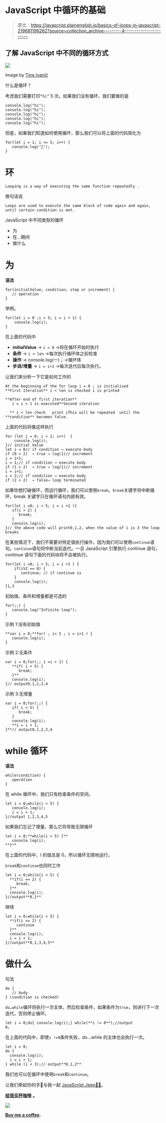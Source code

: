# JavaScript 中循环的基础

> 原文：<https://javascript.plainenglish.io/basics-of-loops-in-javascript-219681199262?source=collection_archive---------4----------------------->

## 了解 JavaScript 中不同的循环方式

![](img/53c094ec0de876cc2f45206b38d774ab.png)

Image by [Tine Ivanič](https://unsplash.com/@tine999?utm_source=unsplash&utm_medium=referral&utm_content=creditCopyText)

什么是循环？

考虑我们需要打印`“hi”` 5 次。如果我们没有循环，我们要做的是

```
console.log("hi");
console.log("hi");
console.log("hi");
console.log("hi");
console.log("hi");
```

但是，如果我们知道如何使用循环，那么我们可以将上面的代码简化为

```
for(let i = 1; i <= 5; i++) {
   console.log('👋');
}
```

# 环

```
Looping is a way of executing the same function repeatedly .
```

换句话说

```
Loops are used to execute the same block of code again and again, until certain condition is met.
```

JavaScript 中不同类型的循环

*   为
*   在…期间
*   做什么

# 为

**语法**

```
for(initialValue; condition; step or increment) {
   // operation
}
```

举例。

```
for(let i = 0 ;i < 5; i = i + 1) {
    console.log(i);
}
```

在上面的代码中

*   **initialValue** → `i = 0` →将在循环开始时执行
*   **条件** → `i < len` →每次执行循环体之前检查
*   **操作** → console.log(一)；→循环体
*   **步进/增量** → `i = i+1` →每次迭代后每次执行。

让我们来分析一下它是如何工作的

```
At the beginning of the for loop i = 0 ; is initialised 
**First Iteration** i < len is checked i is printed

**After end of first iteration** 
   i = i + 1 is executed**Second iteration

  ** i < len check   print iThis will be repeated  until the **condition** becomes false.
```

上面的代码将像这样执行

```
for (let i = 0; i < 2; i++)  {
    console.log(i);
}// initial Value
let i = 0// if condition → execute body 
if (0 < 2)  → true → log(1)// increment 
i = i+1; 
i = 1;// if condition → execute body 
if (1 < 2)  → true → log(1)// increment 
i = i+1; 
i = 2;// if condition → execute body
if (2 < 2)  → false→ loop terminated
```

如果你想打破循环，而运行循环，我们可以使用`break`。`break`关键字将中断循环，break 关键字只在循环语句内部有效。

```
for(let i =0; i < 5; i = i +1 ){
   if(i > 2) {
      break;
   }
   console.log(i);
}// the above code will print0,1,2, when the value of i is 3 the loop breaks
```

在某些情况下，我们不需要对特定值执行操作，因为我们可以使用`continue`语句。`continue`语句将中断当前迭代。一旦 JavaScript 引擎执行 continue 语句，continue 语句下面的代码块将不会被执行。

```
for(let i =0; i < 5; i = i +1 ) {
    if(i%2 == 0) {
       continue; // if continue is 
    }
    console.log(i);
}1,3
```

初始值、条件和增量都是可选的

```
for(;;) {
   console.log("Infinite loop");
}
```

示例 1:没有初始值

```
**var i = 0;**for( ; i< 5 ; i = i+1 ) {
   console.log(i);
}
```

示例 2:无条件

```
var i = 0;for(;; i =i + 1) {
   **if( i < 5) { 
      break;
   }**
   console.log(i);
}// output0,1,2,3,4
```

示例 3:无增量

```
var i = 0;for(;;) {
   if( i < 5) { 
      break;
   }
   console.log(i);
   **i = i + 1;
}**// output0,1,2,3,4
```

# while 循环

**语法**

```
while(condition) {
   operation
}
```

在 while 循环中，我们只有检查条件的空间。

```
let i = 0;while(i < 5) {
   console.log(i);
   i = i + 1;
}//output 1,2,3,4,5
```

如果我们忘记了增量，那么它将导致无限循环

```
let i = 0;**while(i < 5) {**
   console.log(i);
**}**
```

在上面的代码中，I 的值总是 0，所以循环无限地运行。

`break`和`continue`也同时工作

```
let i = 0;while(i < 5) {
  **if(i == 2) {
     break;
  }**
  console.log(i);
}//output**0,1**
```

继续

```
let i = 0;while(i < 5) {
  **if(i == 2) {
     continue
  }**
  console.log(i); 
  i = i + 1; 
}//output**0,1,3,4,5**
```

# 做什么

句法

```
do {
   // body
} (condition is checked)
```

`do…while`循环将执行一次主体，然后检查条件，如果条件为`true`，则进行下一次迭代，否则停止循环。

```
let i = 0;do{ console.log(i);} while(**i != 0**);//output
0;
```

在上面的代码中，即使`i !=0`条件失败，do…while 的主体也会执行一次。

```
let i = 0;
do {
  console.log(i);
  i = i + 1;
} while (i < 3);// output**0,1,2**
```

我们也可以在循环中使用`break`和`continue`。

让我们牵起你的手🤚与我一起 [JavaScript Jeep🚙💨](https://medium.com/u/f9ffc26e7e69?source=post_page-----98efbae5e8aa----------------------)。

[**给我买杯咖啡**](https://www.buymeacoffee.com/Jagathish) **。**

![](img/08a59dc268ec49ea11ebd45d7b225e0d.png)

[**Buy me a coffee**](https://www.buymeacoffee.com/Jagathish)**.**